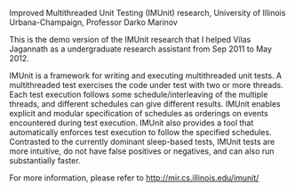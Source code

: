 Improved Multithreaded Unit Testing (IMUnit) research, University of Illinois Urbana-Champaign, Professor Darko Marinov

This is the demo version of the IMUnit research that I helped Vilas Jagannath as a undergraduate research assistant from Sep 2011 to May 2012.

IMUnit is a framework for writing and executing multithreaded unit tests. 
A multithreaded test exercises the code under test with two or more threads.
Each test execution follows some schedule/interleaving of the multiple threads, and different schedules can give different results. 
IMUnit enables explicit and modular specification of schedules as orderings on events encountered during test execution.
IMUnit also provides a tool that automatically enforces test execution to follow the specified schedules. 
Contrasted to the currently dominant sleep-based tests, IMUnit tests are more intuitive, do not have false positives or negatives, and can also run substantially faster.

For more information, please refer to http://mir.cs.illinois.edu/imunit/
